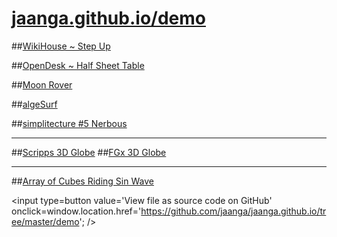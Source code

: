 [jaanga.github.io/demo]( http://jaanga.github.io/demo )
===
<span style=display:none; >[View as web page]( http://jaanga.github.io/demo/ "View file as a web page." ) </span>
##[WikiHouse ~ Step Up]( http://wikihouse.github.io/viewer-experiments/display-wikihouse-stepup1/display-wikihouse-stepup1-r2-phone.html )

##[OpenDesk ~ Half Sheet Table]( http://theo-armour.github.io/theo-armour.testing/opendesk-half-sheet-table/latest/ )

##[Moon Rover]( http://jaanga.github.io/terrain-r2/viewers/moon-viewer/moon-viewer-r4-phone.html )

##[algeSurf]( http://jaanga.github.io/algesurf/parametric-equations/r4/algesurf-pe-r4.html )

##[simplitecture #5 Nerbous]( http://atechathon.github.io/simplitechture/simplitechture-05-nerbous.html )

---

##[Scripps 3D Globe]( http://jaanga.github.io/terrain-srtm30-plus-viewers/png-tms7-viewer-3d-globe-low/r3/png-tms7-viewer-3d-globe-low.html )
##[FGx 3D Globe]( http://fgx.github.io/fgx-globe/fgx-globe-r5/index.html )

---
<!--
#[Art Scott Orbit Thingy]( http://theo-armour.github.io/explayrimental/art-scott/art-scott-orbit-thingy.html )
-->
##[Array of Cubes Riding Sin Wave]( http://theo-armour.github.io/explayrimental/tumblrs/2014-11-27-2d-array-cubes-sin-wave.html )

<input type=button value='View file as source code on GitHub' onclick=window.location.href='https://github.com/jaanga/jaanga.github.io/tree/master/demo'; />
